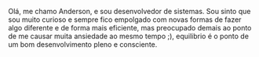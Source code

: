 Olá, me chamo Anderson, e sou desenvolvedor de sistemas. Sou sinto que sou muito curioso e sempre fico empolgado com novas formas de fazer algo diferente e de forma mais eficiente, mas preocupado demais ao ponto de me causar muita ansiedade ao mesmo tempo ;), equilibrio é o ponto de um bom desenvolvimento pleno e consciente.
